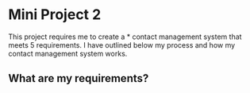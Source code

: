# Mini Project 2

This project requires me to create a * contact management system that meets 5 requirements. I have outlined below my process and how my contact management system works. 

## What are my requirements? 
